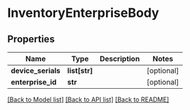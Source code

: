 # InventoryEnterpriseBody

## Properties
Name | Type | Description | Notes
------------ | ------------- | ------------- | -------------
**device_serials** | **list[str]** |  | [optional] 
**enterprise_id** | **str** |  | [optional] 

[[Back to Model list]](../README.md#documentation-for-models) [[Back to API list]](../README.md#documentation-for-api-endpoints) [[Back to README]](../README.md)

